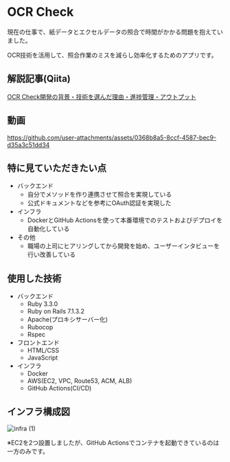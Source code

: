# OCR Check

現在の仕事で、紙データとエクセルデータの照合で時間がかかる問題を抱えていました。  

OCR技術を活用して、照合作業のミスを減らし効率化するためのアプリです。

## 解説記事(Qiita)

[OCR Check開発の背景・技術を選んだ理由・進捗管理・アウトプット](https://qiita.com/naota7118/private/1790c44202a52e992170)


## 動画
https://github.com/user-attachments/assets/0368b8a5-8ccf-4587-bec9-d35a3c51dd34

## 特に見ていただきたい点

- バックエンド
  - 自分でメソッドを作り連携させて照合を実現している
  - 公式ドキュメントなどを参考にOAuth認証を実現した
- インフラ
  - DockerとGitHub Actionsを使って本番環境でのテストおよびデプロイを自動化している
- その他
  - 職場の上司にヒアリングしてから開発を始め、ユーザーインタビューを行い改善している

## 使用した技術
- バックエンド
  - Ruby 3.3.0
  - Ruby on Rails 7.1.3.2
  - Apache(プロキシサーバー化)
  - Rubocop
  - Rspec
- フロントエンド
  - HTML/CSS
  - JavaScript
- インフラ
  - Docker
  - AWS(EC2, VPC, Route53, ACM, ALB)
  - GitHub Actions(CI/CD)

## インフラ構成図
![infra (1)](https://github.com/user-attachments/assets/1096ce46-a96b-4117-b957-7d2af11be465)  

※EC2を2つ設置しましたが、GitHub Actionsでコンテナを起動できているのは一方のみです。
